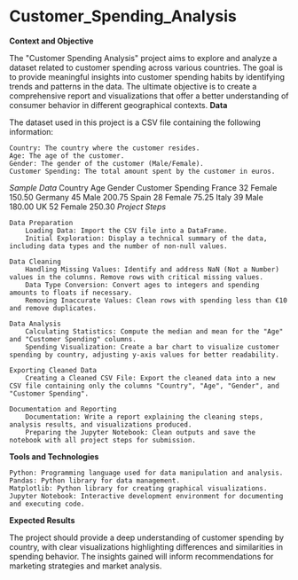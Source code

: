 # Customer_Spending_Analysis
**Context and Objective**

The "Customer Spending Analysis" project aims to explore and analyze a dataset related to customer spending across various countries. The goal is to provide meaningful insights into customer spending habits by identifying trends and patterns in the data. The ultimate objective is to create a comprehensive report and visualizations that offer a better understanding of consumer behavior in different geographical contexts.
**Data**

The dataset used in this project is a CSV file containing the following information:

    Country: The country where the customer resides.
    Age: The age of the customer.
    Gender: The gender of the customer (Male/Female).
    Customer Spending: The total amount spent by the customer in euros.

*Sample Data*
Country	Age	Gender	Customer Spending
France	32	Female	150.50
Germany	45	Male	200.75
Spain	28	Female	75.25
Italy	39	Male	180.00
UK	52	Female	250.30
*Project Steps*

    Data Preparation
        Loading Data: Import the CSV file into a DataFrame.
        Initial Exploration: Display a technical summary of the data, including data types and the number of non-null values.

    Data Cleaning
        Handling Missing Values: Identify and address NaN (Not a Number) values in the columns. Remove rows with critical missing values.
        Data Type Conversion: Convert ages to integers and spending amounts to floats if necessary.
        Removing Inaccurate Values: Clean rows with spending less than €10 and remove duplicates.

    Data Analysis
        Calculating Statistics: Compute the median and mean for the "Age" and "Customer Spending" columns.
        Spending Visualization: Create a bar chart to visualize customer spending by country, adjusting y-axis values for better readability.

    Exporting Cleaned Data
        Creating a Cleaned CSV File: Export the cleaned data into a new CSV file containing only the columns "Country", "Age", "Gender", and "Customer Spending".

    Documentation and Reporting
        Documentation: Write a report explaining the cleaning steps, analysis results, and visualizations produced.
        Preparing the Jupyter Notebook: Clean outputs and save the notebook with all project steps for submission.

**Tools and Technologies**

    Python: Programming language used for data manipulation and analysis.
    Pandas: Python library for data management.
    Matplotlib: Python library for creating graphical visualizations.
    Jupyter Notebook: Interactive development environment for documenting and executing code.

**Expected Results**

The project should provide a deep understanding of customer spending by country, with clear visualizations highlighting differences and similarities in spending behavior. The insights gained will inform recommendations for marketing strategies and market analysis.
